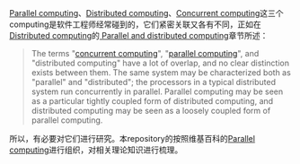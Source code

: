 [Parallel computing](https://en.wikipedia.org/wiki/Parallel_computing)、[Distributed computing](https://en.wikipedia.org/wiki/Concurrent_computing)、[Concurrent computing](https://en.wikipedia.org/wiki/Concurrent_computing)这三个computing是软件工程师经常碰到的，它们紧密关联又各有不同，正如在[Distributed computing](https://en.wikipedia.org/wiki/Distributed_computing)的[
Parallel and distributed computing](https://en.wikipedia.org/wiki/Distributed_computing#Parallel_and_distributed_computing)章节所述：

> The terms "[concurrent computing](https://en.wikipedia.org/wiki/Concurrent_computing)", "[parallel computing](https://en.wikipedia.org/wiki/Parallel_computing)", and "distributed computing" have a lot of overlap, and no clear distinction exists between them. The same system may be characterized both as "parallel" and "distributed"; the processors in a typical distributed system run concurrently in parallel. Parallel computing may be seen as a particular tightly coupled form of distributed computing, and distributed computing may be seen as a loosely coupled form of parallel computing.

所以，有必要对它们进行研究。本repository的按照维基百科的[Parallel computing](https://en.wikipedia.org/wiki/Parallel_computing)进行组织，对相关理论知识进行梳理。







